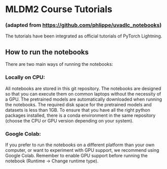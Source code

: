 # MLDM2 Course Tutorials 
### (adapted from https://github.com/phlippe/uvadlc_notebooks)

The tutorials have been integrated as official tutorials of PyTorch Lightning.

## How to run the notebooks
There are two main ways of running the notebooks:

### Locally on CPU: 
All notebooks are stored in this git repository. The notebooks are designed so that you can execute them on common laptops without the necessity of a GPU. The pretrained models are automatically downloaded when running the notebooks. The required disk space for the pretrained models and datasets is less than 1GB. To ensure that you have all the right python packages installed, there is a conda environment in the same repository (choose the CPU or GPU version depending on your system).

### Google Colab: 
If you prefer to run the notebooks on a different platform than your own computer, or want to experiment with GPU support, we recommend using Google Colab. Remember to enable GPU support before running the notebook (Runtime -> Change runtime type). 

